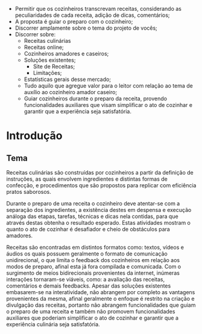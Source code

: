 
- Permitir que os cozinheiros transcrevam receitas, considerando as peculiaridades de cada receita, adição de dicas, comentários;
- A proposta é guiar o preparo com o cozinheiro;
- Discorrer amplamente sobre o tema do projeto de vocês;
- Discorrer sobre: 
  - Receitas culinárias
  - Receitas online;
  - Cozinheiros amadores e caseiros;
  - Soluções existentes;
    - Site de Receitas;
    - Limitações;
  - Estatísticas gerais desse mercado;
  - Tudo aquilo que agregue valor para o leitor com relação ao tema de auxílio ao cozinheiro amador caseiro;
  - Guiar cozinheiros durante o preparo da receita, provendo funcionalidades auxiliares que visam simplificar o ato de cozinhar e garantir que a experiência seja satisfatória.


# Introdução

## Tema
Receitas culinárias são construídas por cozinheiros a partir da definição de instruções, as quais envolvem ingredientes e distintas formas de confecção, e procedimentos que são propostos para replicar com eficiência pratos saborosos.

Durante o preparo de uma receita o cozinheiro deve atentar-se com a separação dos ingredientes, a existência destes em despensa e execução análoga das etapas, tarefas, técnicas e dicas nela contidas, para que através destas obtenha o resultado esperado. Estas atividades mostram o quanto o ato de cozinhar é desafiador e cheio de obstáculos para amadores. 

Receitas são encontradas em distintos formatos como: textos, vídeos e áudios os quais possuem geralmente o formato de comunicação unidirecional, o que limita o feedback dos cozinheiros em relação aos modos de preparo, afinal esta já fora compilada e comunicada.  Com o surgimento de meios bidirecionais provenientes da internet, inúmeras interações tornaram-se viáveis, como: a avaliação das receitas, comentários e demais feedbacks. Apesar das soluções existentes embasarem-se na interatividade, não abrangem por completo as vantagens provenientes da mesma, afinal geralmente o enfoque é restrito na criação e divulgação das receitas, portanto não abrangem funcionalidades que guiam o preparo de uma receita e também não promovem funcionalidades auxiliares que poderiam simplificar o ato de cozinhar e garantir que a experiência culinária seja satisfatória. 
